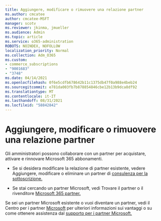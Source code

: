 ```yaml
---
title: Aggiungere, modificare o rimuovere una relazione partner
ms.author: cmcatee
author: cmcatee-MSFT
manager: scotv
ms.reviewer: jkinma, jmueller
ms.audience: Admin
ms.topic: article
ms.service: o365-administration
ROBOTS: NOINDEX, NOFOLLOW
localization_priority: Normal
ms.collection: Adm_O365
ms.custom:
- commerce_subscriptions
- "9001683"
- "3748"
ms.date: 04/14/2021
ms.openlocfilehash: 0f6e5cdfb678642b11c1375db47f0a988e4beb24
ms.sourcegitcommit: e781da003fb7b878854846cbe12b13b9dca8df92
ms.translationtype: MT
ms.contentlocale: it-IT
ms.lasthandoff: 08/31/2021
ms.locfileid: "58842842"
---
```

# <a name="add-change-or-remove-a-partner-relationship"></a>Aggiungere, modificare o rimuovere una relazione partner

Gli amministratori possono collaborare con un partner per acquistare, attivare e rinnovare Microsoft 365 abbonamenti. 

- Se si desidera modificare la relazione di partner esistente, vedere Aggiungere, modificare o eliminare un partner di [consulenza per la sottoscrizione.](https://docs.microsoft.com/microsoft-365/admin/misc/add-partner)

- Se stai cercando un partner Microsoft, vedi Trovare il partner o il rivenditore [Microsoft 365 partner.](https://docs.microsoft.com/microsoft-365/admin/manage/find-your-partner-or-reseller)

Se sei un partner Microsoft esistente o vuoi diventare un partner, vedi il Centro per i partner [Microsoft](https://support.microsoft.com/help/4499930/partner-center-overview) per ulteriori informazioni sui vantaggi o su come ottenere assistenza dal [supporto per i partner Microsoft.](https://aka.ms/partnersupport)

